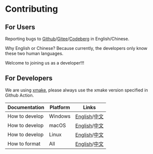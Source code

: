 # Contributing
## For Users
Reporting bugs to [Github](https://github.com/XmacsLabs/mogan/issues)/[Gitee](https://gitee.com/XmacsLabs/mogan/issues)/[Codeberg](https://codeberg.org/XmacsLabs/mogan/issues) in English/Chinese.

Why English or Chinese? Because currently, the developers only know these two human languages. 

Welcome to joining us as a developer!!!
## For Developers
We are using [xmake](https://xmake.io), please always use the xmake version specified in Github Action.

| Documentation | Platform | Links |
|----------------|---------|----------|
| How to develop | Windows | [English](docs/guide/Develop_on_Windows.md)/[中文](docs/zh/guide/Develop_on_Windows.md) |
| How to develop | macOS | [English](docs/guide/Develop_on_macOS.md)/[中文](docs/zh/guide/Develop_on_macOS.md) |
| How to develop | Linux | [English](docs/guide/Develop_on_Linux.md)/[中文](docs/zh/guide/Develop_on_Linux.md) |
| How to format | All | [English](docs/guide/Format.md)/[中文](docs/guide/Format.md) |
